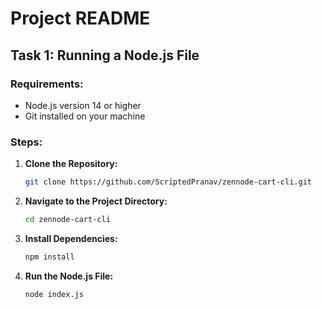 # Project README

## Task 1: Running a Node.js File

### Requirements:
- Node.js version 14 or higher
- Git installed on your machine

### Steps:
1. **Clone the Repository:**
   ```bash
   git clone https://github.com/ScriptedPranav/zennode-cart-cli.git
   ```

2. **Navigate to the Project Directory:**
   ```bash
   cd zennode-cart-cli
   ```

3. **Install Dependencies:**
   ```bash
   npm install
   ```

4. **Run the Node.js File:**
   ```bash
   node index.js
   ```

#